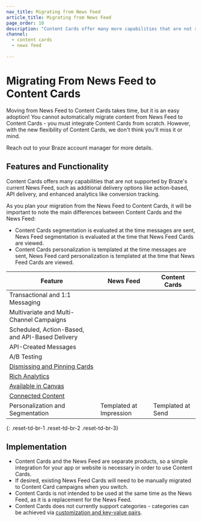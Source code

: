 ```yaml
---
nav_title: Migrating from News Feed
article_title: Migrating from News Feed
page_order: 10
description: "Content Cards offer many more capabilities that are not supported by Braze's News Feed. This article covers the differences between the two and guidance on migration and adoption."
channel:
  - content cards
  - news feed
  
---
```


# Migrating From News Feed to Content Cards

Moving from News Feed to Content Cards takes time, but it is an easy adoption! You cannot automatically migrate content from News Feed to Content Cards - you must integrate Content Cards from scratch. However, with the new flexibility of Content Cards, we don't think you'll miss it or mind.

Reach out to your Braze account manager for more details.

## Features and Functionality

Content Cards offers many capabilities that are not supported by Braze's current News Feed, such as additional delivery options like action-based, API delivery, and enhanced analytics like conversion tracking.

As you plan your migration from the News Feed to Content Cards, it will be important to note the main differences between Content Cards and the News Feed:

- Content Cards segmentation is evaluated at the time messages are sent, News Feed segmentation is evaluated at the time that News Feed Cards are viewed.
- Content Cards personalization is templated at the time messages are sent, News Feed card personalization is templated at the time that News Feed Cards are viewed.

| Feature | News Feed | Content Cards |
|---|---|---|
| Transactional and 1:1 Messaging | <i class="fas fa-times"></i> | <i class="fas fa-check"></i> |
| Multivariate and Multi-Channel Campaigns | <i class="fas fa-times"></i> | <i class="fas fa-check"></i> |
| Scheduled, Action-Based, and API-Based Delivery | <i class="fas fa-times"></i> | <i class="fas fa-check"></i> |
| API-Created Messages | <i class="fas fa-times"></i> | <i class="fas fa-check"></i> |
| A/B Testing | <i class="fas fa-times"></i> | <i class="fas fa-check"></i> |
| [Dismissing and Pinning Cards][4] | <i class="fas fa-times"></i> | <i class="fas fa-check"></i> |
| [Rich Analytics][3] | <i class="fas fa-times"></i> | <i class="fas fa-check"></i> |
| [Available in Canvas][2] | <i class="fas fa-times"></i> | <i class="fas fa-check"></i> |
| [Connected Content][5] | <i class="fas fa-times"></i> | <i class="fas fa-check"></i> |
| Personalization and Segmentation | Templated at Impression | Templated at Send |
{: .reset-td-br-1 .reset-td-br-2 .reset-td-br-3} 

## Implementation

- Content Cards and the News Feed are separate products, so a simple integration for your app or website is necessary in order to use Content Cards.
- If desired, existing News Feed Cards will need to be manually migrated to Content Card campaigns when you switch.
- Content Cards is not intended to be used at the same time as the News Feed, as it is a replacement for the News Feed.
- Content Cards does not currently support categories - categories can be achieved via [customization and key-value pairs][1].


[1]: {{site.baseurl}}/developer_guide/platform_integration_guides/web/content_cards/multiple_feeds/
[2]: {{site.baseurl}}/user_guide/engagement_tools/canvas/create_a_canvas/content-cards_in_canvas/
[3]: {{site.baseurl}}/user_guide/message_building_by_channel/content_cards/reporting/
[4]: {{site.baseurl}}/user_guide/message_building_by_channel/content_cards/create/#step-2-compose-a-content-card
[5]: {{site.baseurl}}/user_guide/personalization_and_dynamic_content/connected_content/

